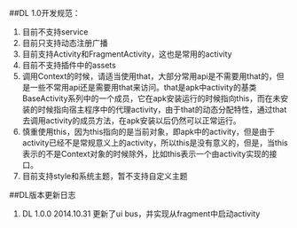 ##DL 1.0开发规范：

1. 目前不支持service
2. 目前只支持动态注册广播
3. 目前支持Activity和FragmentActivity，这也是常用的activity
4. 目前不支持插件中的assets
5. 调用Context的时候，请适当使用that，大部分常用api是不需要用that的，但是一些不常用api还是需要用that来访问。that是apk中activity的基类BaseActivity系列中的一个成员，它在apk安装运行的时候指向this，而在未安装的时候指向宿主程序中的代理activity，由于that的动态分配特性，通过that去调用activity的成员方法，在apk安装以后仍然可以正常运行。
6. 慎重使用this，因为this指向的是当前对象，即apk中的activity，但是由于activity已经不是常规意义上的activity，所以this是没有意义的，但是，当this表示的不是Context对象的时候除外，比如this表示一个由activity实现的接口。
7. 目前支持style和系统主题，暂不支持自定义主题




##DL版本更新日志


1. DL 1.0.0     2014.10.31
更新了ui bus，并实现从fragment中启动activity
